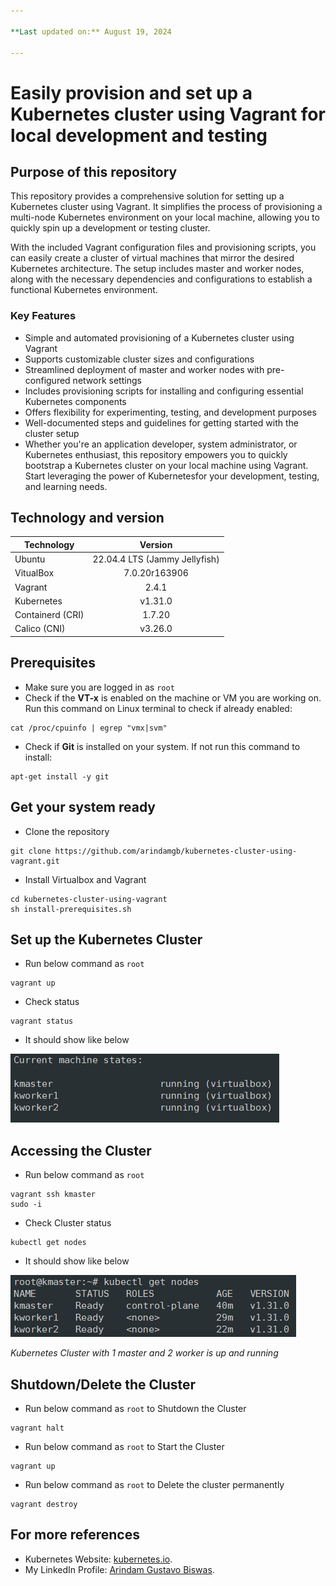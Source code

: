 ```yaml
---

**Last updated on:** August 19, 2024

---
```


# Easily provision and set up a Kubernetes cluster using Vagrant for local development and testing

## Purpose of this repository

This repository provides a comprehensive solution for setting up a Kubernetes cluster using Vagrant. It simplifies the process of provisioning a multi-node Kubernetes environment on your local machine, allowing you to quickly spin up a development or testing cluster.

With the included Vagrant configuration files and provisioning scripts, you can easily create a cluster of virtual machines that mirror the desired Kubernetes architecture. The setup includes master and worker nodes, along with the necessary dependencies and configurations to establish a functional Kubernetes environment.

### Key Features
* Simple and automated provisioning of a Kubernetes cluster using Vagrant
* Supports customizable cluster sizes and configurations
* Streamlined deployment of master and worker nodes with pre-configured network settings
* Includes provisioning scripts for installing and configuring essential Kubernetes components
* Offers flexibility for experimenting, testing, and development purposes
* Well-documented steps and guidelines for getting started with the cluster setup
* Whether you're an application developer, system administrator, or Kubernetes enthusiast, this repository empowers you to quickly bootstrap a Kubernetes cluster on your local machine using Vagrant. Start leveraging the power of Kubernetesfor your development, testing, and learning needs.


## Technology and version

| Technology  | Version |
| ------------- |:-------------:|
| Ubuntu     |  22.04.4 LTS (Jammy Jellyfish)   |
| VitualBox     | 7.0.20r163906    |
| Vagrant     | 2.4.1    |
| Kubernetes      | v1.31.0     |
| Containerd (CRI)  |  1.7.20     |
| Calico (CNI)  |  v3.26.0     |


## Prerequisites
* Make sure you are logged in as `root`
* Check if the **VT-x** is enabled on the machine or VM you are working on.
Run this command on Linux terminal to check if already enabled:
```
cat /proc/cpuinfo | egrep "vmx|svm"
```
* Check if **Git** is installed on your system. If not run this command to install:
```
apt-get install -y git
```

## Get your system ready
* Clone the repository
```
git clone https://github.com/arindamgb/kubernetes-cluster-using-vagrant.git
```
* Install Virtualbox and Vagrant
```
cd kubernetes-cluster-using-vagrant
sh install-prerequisites.sh
```

## Set up the Kubernetes Cluster
* Run below command as `root`
```
vagrant up
```
* Check status
```
vagrant status
```
* It should show like below

![vagrant status](/images/vagrant-status-v1.31.png "vagrant status")


## Accessing the Cluster
* Run below command as `root`
```
vagrant ssh kmaster
sudo -i
```
* Check Cluster status
```
kubectl get nodes
```
* It should show like below

![kubectl get nodes.](/images/get-nodes-v1.31.png "kubectl get nodes")

_Kubernetes Cluster with 1 master and 2 worker is up and running_


## Shutdown/Delete the Cluster
* Run below command as `root` to Shutdown the Cluster
```
vagrant halt
```
* Run below command as `root` to Start the Cluster
```
vagrant up
```
* Run below command as `root` to Delete the cluster permanently
```
vagrant destroy
```

## For more references
* Kubernetes Website: [kubernetes.io](https://kubernetes.io/).
* My LinkedIn Profile: [Arindam Gustavo Biswas](https://www.linkedin.com/in/arindamgb/).
